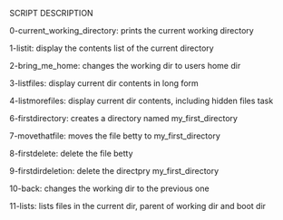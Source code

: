 SCRIPT DESCRIPTION

0-current_working_directory: prints the current working directory

1-listit: display the contents list of the current directory

2-bring_me_home: changes the working dir to users home dir

3-listfiles: display current dir contents in long form

4-listmorefiles: display current dir contents, including hidden files task

6-firstdirectory: creates a directory named my_first_directory

7-movethatfile: moves the file betty to my_first_directory

8-firstdelete: delete the file betty

9-firstdirdeletion: delete the directpry my_first_directory

10-back: changes the working dir to the previous one

11-lists: lists files in the current dir, parent of working dir and boot dir

 
